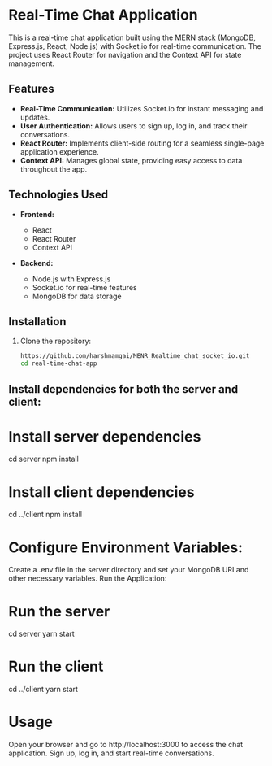 # Real-Time Chat Application

This is a real-time chat application built using the MERN stack (MongoDB, Express.js, React, Node.js) with Socket.io for real-time communication. The project uses React Router for navigation and the Context API for state management.

## Features

- **Real-Time Communication:** Utilizes Socket.io for instant messaging and updates.
- **User Authentication:** Allows users to sign up, log in, and track their conversations.
- **React Router:** Implements client-side routing for a seamless single-page application experience.
- **Context API:** Manages global state, providing easy access to data throughout the app.

## Technologies Used

- **Frontend:**
  - React
  - React Router
  - Context API

- **Backend:**
  - Node.js with Express.js
  - Socket.io for real-time features
  - MongoDB for data storage

## Installation

1. Clone the repository:
   ```bash
   https://github.com/harshmamgai/MENR_Realtime_chat_socket_io.git
   cd real-time-chat-app

## Install dependencies for both the server and client:

# Install server dependencies
cd server
npm install

# Install client dependencies
cd ../client
npm install

# Configure Environment Variables:

Create a .env file in the server directory and set your MongoDB URI and other necessary variables.
Run the Application:
# Run the server
cd server
yarn start

# Run the client
cd ../client
yarn start

# Usage
Open your browser and go to http://localhost:3000 to access the chat application.
Sign up, log in, and start real-time conversations.
